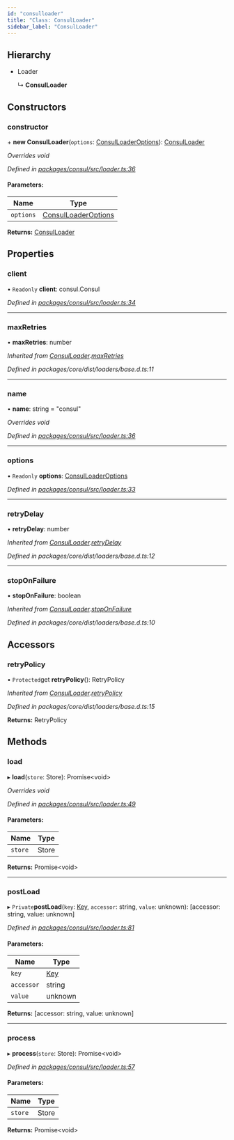 ```yaml
---
id: "consulloader"
title: "Class: ConsulLoader"
sidebar_label: "ConsulLoader"
---
```


## Hierarchy

- Loader

  ↳ **ConsulLoader**

## Constructors

### constructor

\+ **new ConsulLoader**(`options`: [ConsulLoaderOptions](../interfaces/consulloaderoptions.md)): [ConsulLoader](consulloader.md)

_Overrides void_

_Defined in [packages/consul/src/loader.ts:36](https://github.com/willsoto/node-konfig/blob/b999a55/packages/consul/src/loader.ts#L36)_

#### Parameters:

| Name      | Type                                                        |
| --------- | ----------------------------------------------------------- |
| `options` | [ConsulLoaderOptions](../interfaces/consulloaderoptions.md) |

**Returns:** [ConsulLoader](consulloader.md)

## Properties

### client

• `Readonly` **client**: consul.Consul

_Defined in [packages/consul/src/loader.ts:34](https://github.com/willsoto/node-konfig/blob/b999a55/packages/consul/src/loader.ts#L34)_

---

### maxRetries

• **maxRetries**: number

_Inherited from [ConsulLoader](consulloader.md).[maxRetries](consulloader.md#maxretries)_

_Defined in packages/core/dist/loaders/base.d.ts:11_

---

### name

• **name**: string = "consul"

_Overrides void_

_Defined in [packages/consul/src/loader.ts:36](https://github.com/willsoto/node-konfig/blob/b999a55/packages/consul/src/loader.ts#L36)_

---

### options

• `Readonly` **options**: [ConsulLoaderOptions](../interfaces/consulloaderoptions.md)

_Defined in [packages/consul/src/loader.ts:33](https://github.com/willsoto/node-konfig/blob/b999a55/packages/consul/src/loader.ts#L33)_

---

### retryDelay

• **retryDelay**: number

_Inherited from [ConsulLoader](consulloader.md).[retryDelay](consulloader.md#retrydelay)_

_Defined in packages/core/dist/loaders/base.d.ts:12_

---

### stopOnFailure

• **stopOnFailure**: boolean

_Inherited from [ConsulLoader](consulloader.md).[stopOnFailure](consulloader.md#stoponfailure)_

_Defined in packages/core/dist/loaders/base.d.ts:10_

## Accessors

### retryPolicy

• `Protected`get **retryPolicy**(): RetryPolicy

_Inherited from [ConsulLoader](consulloader.md).[retryPolicy](consulloader.md#retrypolicy)_

_Defined in packages/core/dist/loaders/base.d.ts:15_

**Returns:** RetryPolicy

## Methods

### load

▸ **load**(`store`: Store): Promise&#60;void>

_Overrides void_

_Defined in [packages/consul/src/loader.ts:49](https://github.com/willsoto/node-konfig/blob/b999a55/packages/consul/src/loader.ts#L49)_

#### Parameters:

| Name    | Type  |
| ------- | ----- |
| `store` | Store |

**Returns:** Promise&#60;void>

---

### postLoad

▸ `Private`**postLoad**(`key`: [Key](../interfaces/key.md), `accessor`: string, `value`: unknown): [accessor: string, value: unknown]

_Defined in [packages/consul/src/loader.ts:81](https://github.com/willsoto/node-konfig/blob/b999a55/packages/consul/src/loader.ts#L81)_

#### Parameters:

| Name       | Type                        |
| ---------- | --------------------------- |
| `key`      | [Key](../interfaces/key.md) |
| `accessor` | string                      |
| `value`    | unknown                     |

**Returns:** [accessor: string, value: unknown]

---

### process

▸ **process**(`store`: Store): Promise&#60;void>

_Defined in [packages/consul/src/loader.ts:57](https://github.com/willsoto/node-konfig/blob/b999a55/packages/consul/src/loader.ts#L57)_

#### Parameters:

| Name    | Type  |
| ------- | ----- |
| `store` | Store |

**Returns:** Promise&#60;void>
